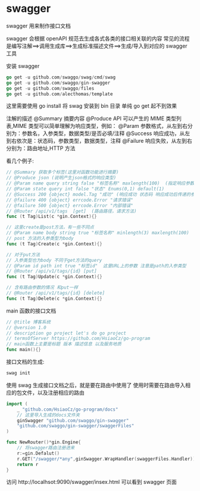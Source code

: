# swagger

swagger 用来制作接口文档

swagger 会根据 openAPI 规范去生成各式各类的接口相关联的内容
常见的流程是编写注解==>调用生成库==>生成标准描述文件==>生成/导入到对应的 swagger 工具

安装 swagger

```go
go get -u github.com/swaggo/swag/cmd/swag
go get -u github.com/swaggo/gin-swagger
go get -u github.com/swaggo/files
go get -u github.com/alecthomas/template
```

这里需要使用 go install 将 swag 安装到 bin 目录
单纯 go get 起不到效果

注解的描述
@Summary 摘要内容
@Produce API 可以产生的 MIME 类型列表,MIME 类型可以简单理解为响应类型，例如：
@Param 参数格式，从左到右分别为：参数名，入参类型，数据类型/是否必填/注释
@Success 响应成功，从左到右依次是：状态码，参数类型，数据类型，注释
@Failure 响应失败，从左到右分别为：路由地址,HTTP 方法

看几个例子:

```go
// @Summary 获取多个标签(这里对函数功能进行摘要)
// @Produce json (说明产生json格式的响应类型)
// @Param name query string false "标签名称" maxlength(100)  (指定响应参数，包含参数名称，入参类型，参数的类型，是否是必填项 注释)
// @Param state query int false "状态" Enums(0,1) default(1)
// @Success 200 {object} model.Tag "成功" (响应成功 状态码 响应成功后传递的参数的类型，参数的数据类型，注释)
// @failure 400 {object} errcode.Error "请求错误"
// @failure 500 {object} errcode.Error "内部错误"
// @Router /api/v1/tags  [get]  (路由路径，请求方法)
func (t Tag)List(c *gin.Context){}

// 这里create是post方法，有一些不同点
// @Param name body string true "标签名称" minlength(3) maxlength(100)
// post 方法的入参类型为body
func (t Tag)Create(c *gin.Context){}

// 对于put方法
// 入参类型也为body 不同于get方法的query
// @Param id path int true "标签id"  这里URL上的参数 注意是path的入参类型
// @Router /api/v1/tags/{id} [put]
func (t Tag)Update(c *gin.Context){}

// 含有路由参数的情况 和put一样
// @Router /api/v1/tags/{id} [delete]
func (t Tag)Delete(c *gin.Context){}
```

main 函数的接口文档

```go
// @title 博客系统
// @version 1.0
// description go project let's do go project
// termsOfServer https://github.com/HsiaoCz/go-program
// main函数上主要是标题 版本 描述信息 以及服务地质
func main(){}
```

接口文档的生成:

```bash
swag init
```

使用 swag 生成接口文档之后，就是要在路由中使用了
使用时需要在路由导入相应的包文件，以及注册相应的路由

```go
import (
    _ "github.com/HsiaoCz/go-program/docs"
    // 这里导入生成的docs文件夹
    ginSwagger "github.com/swaggo/gin-swagger"
    "github.com/swaggo/gin-swagger/swaggerFiles"
)

func NewRouter()*gin.Engine{
    // 将swagger路由注册进来
    r:=gin.Defalut()
    r.GET("/swagger/*any",ginSwagger.WrapHandler(swaggerFiles.Handler))
    return r
}

```

访问 http://localhsot:9090/swagger/insex.html 可以看到 swagger 页面
